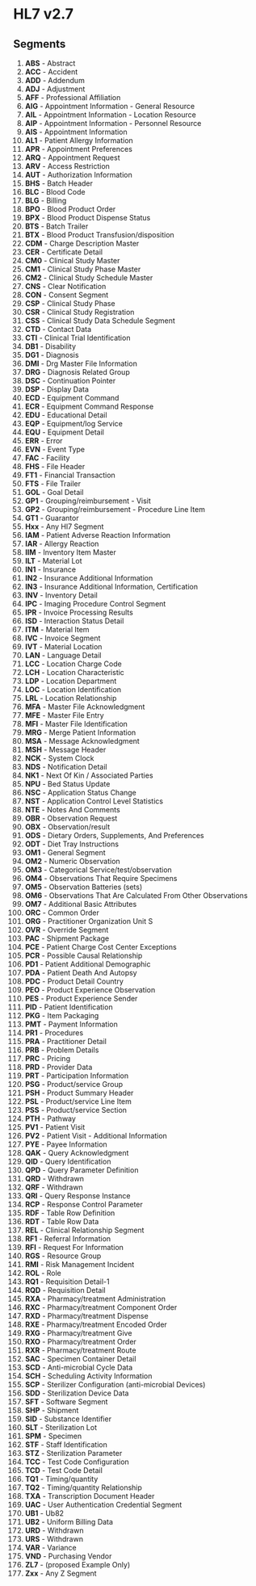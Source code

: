 # HL7 v2.7
## Segments
1. **ABS** - Abstract
1. **ACC** - Accident
1. **ADD** - Addendum
1. **ADJ** - Adjustment
1. **AFF** - Professional Affiliation
1. **AIG** - Appointment Information - General Resource
1. **AIL** - Appointment Information - Location Resource
1. **AIP** - Appointment Information - Personnel Resource
1. **AIS** - Appointment Information
1. **AL1** - Patient Allergy Information
1. **APR** - Appointment Preferences
1. **ARQ** - Appointment Request
1. **ARV** - Access Restriction
1. **AUT** - Authorization Information
1. **BHS** - Batch Header
1. **BLC** - Blood Code
1. **BLG** - Billing
1. **BPO** - Blood Product Order
1. **BPX** - Blood Product Dispense Status
1. **BTS** - Batch Trailer
1. **BTX** - Blood Product Transfusion/disposition
1. **CDM** - Charge Description Master
1. **CER** - Certificate Detail
1. **CM0** - Clinical Study Master
1. **CM1** - Clinical Study Phase Master
1. **CM2** - Clinical Study Schedule Master
1. **CNS** - Clear Notification
1. **CON** - Consent Segment
1. **CSP** - Clinical Study Phase
1. **CSR** - Clinical Study Registration
1. **CSS** - Clinical Study Data Schedule Segment
1. **CTD** - Contact Data
1. **CTI** - Clinical Trial Identification
1. **DB1** - Disability
1. **DG1** - Diagnosis
1. **DMI** - Drg Master File Information
1. **DRG** - Diagnosis Related Group
1. **DSC** - Continuation Pointer
1. **DSP** - Display Data
1. **ECD** - Equipment Command
1. **ECR** - Equipment Command Response
1. **EDU** - Educational Detail
1. **EQP** - Equipment/log Service
1. **EQU** - Equipment Detail
1. **ERR** - Error
1. **EVN** - Event Type
1. **FAC** - Facility
1. **FHS** - File Header
1. **FT1** - Financial Transaction
1. **FTS** - File Trailer
1. **GOL** - Goal Detail
1. **GP1** - Grouping/reimbursement - Visit
1. **GP2** - Grouping/reimbursement - Procedure Line Item
1. **GT1** - Guarantor
1. **Hxx** - Any Hl7 Segment
1. **IAM** - Patient Adverse Reaction Information
1. **IAR** - Allergy Reaction
1. **IIM** - Inventory Item Master
1. **ILT** - Material Lot
1. **IN1** - Insurance
1. **IN2** - Insurance Additional Information
1. **IN3** - Insurance Additional Information, Certification
1. **INV** - Inventory Detail
1. **IPC** - Imaging Procedure Control Segment
1. **IPR** - Invoice Processing Results
1. **ISD** - Interaction Status Detail
1. **ITM** - Material Item
1. **IVC** - Invoice Segment
1. **IVT** - Material Location
1. **LAN** - Language Detail
1. **LCC** - Location Charge Code
1. **LCH** - Location Characteristic
1. **LDP** - Location Department
1. **LOC** - Location Identification
1. **LRL** - Location Relationship
1. **MFA** - Master File Acknowledgment
1. **MFE** - Master File Entry
1. **MFI** - Master File Identification
1. **MRG** - Merge Patient Information
1. **MSA** - Message Acknowledgment
1. **MSH** - Message Header
1. **NCK** - System Clock
1. **NDS** - Notification Detail
1. **NK1** - Next Of Kin / Associated Parties
1. **NPU** - Bed Status Update
1. **NSC** - Application Status Change
1. **NST** - Application Control Level Statistics
1. **NTE** - Notes And Comments
1. **OBR** - Observation Request
1. **OBX** - Observation/result
1. **ODS** - Dietary Orders, Supplements, And Preferences
1. **ODT** - Diet Tray Instructions
1. **OM1** - General Segment
1. **OM2** - Numeric Observation
1. **OM3** - Categorical Service/test/observation
1. **OM4** - Observations That Require Specimens
1. **OM5** - Observation Batteries (sets)
1. **OM6** - Observations That Are Calculated From Other Observations
1. **OM7** - Additional Basic Attributes
1. **ORC** - Common Order
1. **ORG** - Practitioner Organization Unit S
1. **OVR** - Override Segment
1. **PAC** - Shipment Package
1. **PCE** - Patient Charge Cost Center Exceptions
1. **PCR** - Possible Causal Relationship
1. **PD1** - Patient Additional Demographic
1. **PDA** - Patient Death And Autopsy
1. **PDC** - Product Detail Country
1. **PEO** - Product Experience Observation
1. **PES** - Product Experience Sender
1. **PID** - Patient Identification
1. **PKG** - Item Packaging
1. **PMT** - Payment Information
1. **PR1** - Procedures
1. **PRA** - Practitioner Detail
1. **PRB** - Problem Details
1. **PRC** - Pricing
1. **PRD** - Provider Data
1. **PRT** - Participation Information
1. **PSG** - Product/service Group
1. **PSH** - Product Summary Header
1. **PSL** - Product/service Line Item
1. **PSS** - Product/service Section
1. **PTH** - Pathway
1. **PV1** - Patient Visit
1. **PV2** - Patient Visit - Additional Information
1. **PYE** - Payee Information
1. **QAK** - Query Acknowledgment
1. **QID** - Query Identification
1. **QPD** - Query Parameter Definition
1. **QRD** - Withdrawn
1. **QRF** - Withdrawn
1. **QRI** - Query Response Instance
1. **RCP** - Response Control Parameter
1. **RDF** - Table Row Definition
1. **RDT** - Table Row Data
1. **REL** - Clinical Relationship Segment
1. **RF1** - Referral Information
1. **RFI** - Request For Information
1. **RGS** - Resource Group
1. **RMI** - Risk Management Incident
1. **ROL** - Role
1. **RQ1** - Requisition Detail-1
1. **RQD** - Requisition Detail
1. **RXA** - Pharmacy/treatment Administration
1. **RXC** - Pharmacy/treatment Component Order
1. **RXD** - Pharmacy/treatment Dispense
1. **RXE** - Pharmacy/treatment Encoded Order
1. **RXG** - Pharmacy/treatment Give
1. **RXO** - Pharmacy/treatment Order
1. **RXR** - Pharmacy/treatment Route
1. **SAC** - Specimen Container Detail
1. **SCD** - Anti-microbial Cycle Data
1. **SCH** - Scheduling Activity Information
1. **SCP** - Sterilizer Configuration (anti-microbial Devices)
1. **SDD** - Sterilization Device Data
1. **SFT** - Software Segment
1. **SHP** - Shipment
1. **SID** - Substance Identifier
1. **SLT** - Sterilization Lot
1. **SPM** - Specimen
1. **STF** - Staff Identification
1. **STZ** - Sterilization Parameter
1. **TCC** - Test Code Configuration
1. **TCD** - Test Code Detail
1. **TQ1** - Timing/quantity
1. **TQ2** - Timing/quantity Relationship
1. **TXA** - Transcription Document Header
1. **UAC** - User Authentication Credential Segment
1. **UB1** - Ub82
1. **UB2** - Uniform Billing Data
1. **URD** - Withdrawn
1. **URS** - Withdrawn
1. **VAR** - Variance
1. **VND** - Purchasing Vendor
1. **ZL7** - (proposed Example Only)
1. **Zxx** - Any Z Segment
